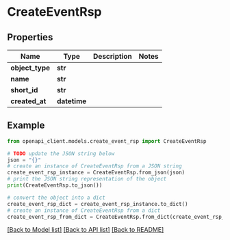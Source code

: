 # CreateEventRsp


## Properties

Name | Type | Description | Notes
------------ | ------------- | ------------- | -------------
**object_type** | **str** |  | 
**name** | **str** |  | 
**short_id** | **str** |  | 
**created_at** | **datetime** |  | 

## Example

```python
from openapi_client.models.create_event_rsp import CreateEventRsp

# TODO update the JSON string below
json = "{}"
# create an instance of CreateEventRsp from a JSON string
create_event_rsp_instance = CreateEventRsp.from_json(json)
# print the JSON string representation of the object
print(CreateEventRsp.to_json())

# convert the object into a dict
create_event_rsp_dict = create_event_rsp_instance.to_dict()
# create an instance of CreateEventRsp from a dict
create_event_rsp_from_dict = CreateEventRsp.from_dict(create_event_rsp_dict)
```
[[Back to Model list]](../README.md#documentation-for-models) [[Back to API list]](../README.md#documentation-for-api-endpoints) [[Back to README]](../README.md)


